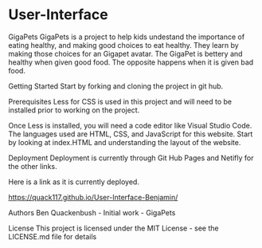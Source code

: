 # User-Interface

GigaPets
GigaPets is a project to help kids undestand the importance of eating healthy, and making good choices to eat healthy. They learn by making those choices for an Gigapet avatar. The GigaPet is bettery and healthy when given good food. The opposite happens when it is given bad food.

Getting Started
Start by forking and cloning the project in git hub. 

Prerequisites
Less for CSS is used in this project and will need to be installed prior to working on the project.

Once Less is installed, you will need a code editor like Visual Studio Code. The languages used are HTML, CSS, and JavaScript for this website.
Start by looking at index.HTML and understanding the layout of the website.

Deployment
Deployment is currently through Git Hub Pages and Netifly for the other links. 

Here is a link as it is currently deployed. 

https://quack117.github.io/User-Interface-Benjamin/

Authors
Ben Quackenbush - Initial work - GigaPets

License
This project is licensed under the MIT License - see the LICENSE.md file for details

